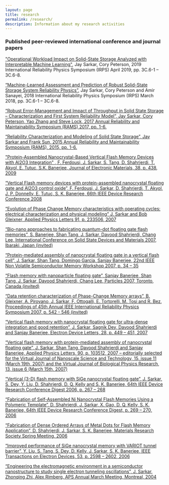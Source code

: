 ```yaml
---
layout: page
title: research
permalink: /research/
description: Information about my research activities
---
```


<script type="text/javascript">
 function showhide(id) {
    var e = document.getElementById(id);
    e.style.display = (e.style.display == 'block') ? 'none' : 'block';
 }
</script>

### Published peer-reviewed international conference and journal papers

<a href="https://ieeexplore.ieee.org/document/8720510/" target="_blank"> "Operational Workload Impact on Solid-State Storage Analyzed with Interpretable Machine Learning"</a>, Jay Sarkar, Cory Peterson, 2019 International Reliability Physics Symposium (IRPS) April 2019, pp. 3C.6-1 – 3C.6-8.

<a href="https://ieeexplore.ieee.org/document/8353565/" target="_blank"> “Machine-Learned Assessment and Prediction of Robust Solid-State Storage System Reliability Physics”</a>, Jay Sarkar, Cory Peterson and Amir Sanayei, 2018 International Reliability Physics Symposium (IRPS) March 2018, pp. 3C.6-1 – 3C.6-8.

<a href="http://ieeexplore.ieee.org/document/7889748/" target="_blank"> “Robust Error-Management and Impact of Throughput in Solid State Storage – Characterization and First System Reliability Model”, Jay Sarkar, Cory Peterson, Yao Zhang and Steve Lock, 2017 Annual Reliability and Maintainability Symposium (RAMS) 2017, pp. 1-6.

<a href="https://ieeexplore.ieee.org/document/7105166" target="_blank"> “Reliability Characterization and Modeling of Solid State Storage”, Jay Sarkar and Frank Sun, 2015 Annual Reliability and Maintainability Symposium (RAMS), 2015, pp. 1-6.

<a href="https://link.springer.com/article/10.1007%2Fs11664-008-0645-7" target="_blank"> "Protein-Assembled Nanocrystal-Based Vertical Flash Memory Devices with Al2O3 Integration" , F. Ferdousi, J. Sarkar, S. Tang, D. Shahrjerdi, T. Akyol, E. Tutuc, S.K. Banerjee, Journal of Electronic Materials, 38, p. 438, 2009

<a href="https://ieeexplore.ieee.org/document/4800732" target="_blank"> “Vertical Flash memory devices with protein-assembled nanocrystal floating gate and Al2O3 control oxide”, F. Ferdousi, J. Sarkar, D. Shahrjerdi, T. Akyol, J. P. Donnelly, E. Tutuc, S. K. Banerjee, 66th IEEE Device Research Conference 2008

<a href="https://aip.scitation.org/doi/full/10.1063/1.2821845" target="_blank"> “Evolution of Phase Change Memory characteristics with operating cycles: electrical characterization and physical modeling” J. Sarkar and Bob Gleixner, Applied Physics Letters 91, p. 233506, 2007

“Bio-nano approaches to fabricating quantum-dot floating gate flash memories”, S. Banerjee, Shan Tang, J. Sarkar, Davood Shahrjerdi, Chang Lee, International Conference on Solid State Devices and Materials 2007, Ibaraki, Japan (invited)

“Protein-mediated assembly of nanocrystal floating gate in a vertical flash cell”, J. Sarkar, Shan Tang, Domingo Garcia, Sanjay Banerjee, 22nd IEEE Non Volatile Semiconductor Memory Workshop 2007, p. 34 – 35

“Flash memory with nanoparticle floating gate”, Sanjay Banerjee, Shan Tang, J. Sarkar, Davood Shahrjerdi, Chang Lee, Particles 2007, Toronto, Canada (invited)

“Data retention characterization of Phase-Change Memory arrays”, B. Gleixner, A. Pirovano, J. Sarkar, F. Ottogalli, E. Tortorelli, M. Tosi and R. Bez, Proceedings of 45th Annual IEEE International Reliability Physics Symposium 2007, p. 542 - 546 (invited)

“Vertical flash memory with nanocrystal floating gate for ultra-dense integration and good retention”, J. Sarkar, Sagnik Dey, Davood Shahrjerdi and Sanjay Banerjee, Electron Device Letters, 28, p. 449 – 451, 2007

“Vertical flash memory with protein-mediated assembly of nanocrystal floating gate”, J. Sarkar, Shan Tang, Davood Shahrjerdi and Sanjay Banerjee, Applied Physics Letters, 90, p. 103512, 2007 – editorially selected for the Virtual Journal of Nanoscale Science and Technology, 15, issue 11 (March 19th, 2007) and the Virtual Journal of Biological Physics Research, 13, issue 6 (March 15th, 2007)

“Vertical (3-D) flash memory with SiGe nanocrystal floating gate”, J. Sarkar, S. Dey, Y. Liu, D. Shahrjerdi, D. Q. Kelly and S. K. Banerjee, 64th IEEE Device Research Conference Digest 2006, p. 267 – 268

“Fabrication of Self-Assembled Ni Nanocrystal Flash Memories Using a Polymeric Template”, D. Shahrjerdi, J. Sarkar, X. Gao, D. Q. Kelly, S. K. Banerjee, 64th IEEE Device Research Conference Digest, p. 269 – 270, 2006

“Fabrication of Dense Ordered Arrays of Metal Dots for Flash Memory Application”, D. Shahrjerdi, J. Sarkar, S. K. Banerjee, Materials Research Society Spring Meeting, 2006

“Improved performance of SiGe nanocrystal memory with VARIOT tunnel barrier”, Y. Liu, S. Tang, S. Dey, D. Kelly, J. Sarkar, S. K. Banerjee, IEEE Transactions on Electron Devices, 53, p. 2598 – 2602, 2006

“Engineering the electromagnetic environment in a semiconductor nanostructure to study single electron tunneling oscillations”, J. Sarkar, Zhonqing Zhi, Alex Rimberg, APS Annual March Meeting, Montreal, 2004
